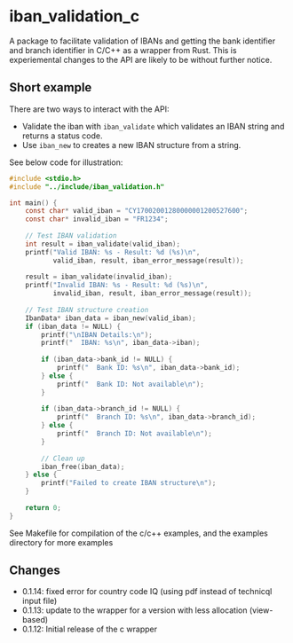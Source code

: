 # iban_validation_c
A package to facilitate validation of IBANs and getting the bank identifier and branch identifier in C/C++ as a wrapper from Rust.
This is experiemental changes to the API are likely to be without further notice.

## Short example
There are two ways to interact with the API:
 - Validate the iban with `iban_validate` which validates an IBAN string and returns a status code.
 - Use `iban_new` to creates a new IBAN structure from a string.
 
 See below code for illustration:

```c
#include <stdio.h>
#include "../include/iban_validation.h"

int main() {
    const char* valid_iban = "CY17002001280000001200527600";
    const char* invalid_iban = "FR1234";
    
    // Test IBAN validation
    int result = iban_validate(valid_iban);
    printf("Valid IBAN: %s - Result: %d (%s)\n", 
           valid_iban, result, iban_error_message(result));
    
    result = iban_validate(invalid_iban);
    printf("Invalid IBAN: %s - Result: %d (%s)\n", 
           invalid_iban, result, iban_error_message(result));
    
    // Test IBAN structure creation
    IbanData* iban_data = iban_new(valid_iban);
    if (iban_data != NULL) {
        printf("\nIBAN Details:\n");
        printf("  IBAN: %s\n", iban_data->iban);
        
        if (iban_data->bank_id != NULL) {
            printf("  Bank ID: %s\n", iban_data->bank_id);
        } else {
            printf("  Bank ID: Not available\n");
        }
        
        if (iban_data->branch_id != NULL) {
            printf("  Branch ID: %s\n", iban_data->branch_id);
        } else {
            printf("  Branch ID: Not available\n");
        }
        
        // Clean up
        iban_free(iban_data);
    } else {
        printf("Failed to create IBAN structure\n");
    }
    
    return 0;
}
```
See Makefile for compilation of the c/c++ examples, and the examples directory for more examples

## Changes
 - 0.1.14: fixed error for country code IQ (using pdf instead of technicql input file)
 - 0.1.13: update to the wrapper for a version with less allocation (view-based)
 - 0.1.12: Initial release of the c wrapper